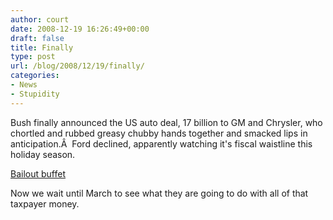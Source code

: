 ```yaml
---
author: court
date: 2008-12-19 16:26:49+00:00
draft: false
title: Finally
type: post
url: /blog/2008/12/19/finally/
categories:
- News
- Stupidity
---
```


Bush finally announced the US auto deal, 17 billion to GM and Chrysler, who chortled and rubbed greasy chubby hands together and smacked lips in anticipation.Â  Ford declined, apparently watching it's fiscal waistline this holiday season.

[Bailout buffet](http://business.theglobeandmail.com/servlet/story/RTGAM.20081219.wbushautos1219/BNStory/Business/?page=rss&id=RTGAM.20081219.wbushautos1219)

Now we wait until March to see what they are going to do with all of that taxpayer money.
